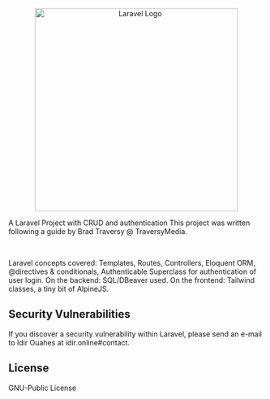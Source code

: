 <p align="center"><a href="https://laravel.com" target="_blank"><img src="https://raw.githubusercontent.com/laravel/art/master/logo-lockup/5%20SVG/2%20CMYK/1%20Full%20Color/laravel-logolockup-cmyk-red.svg" width="400" alt="Laravel Logo"></a></p>
<p>A Laravel Project with CRUD and authentication This project was written following a guide by Brad Traversy @ TraversyMedia.</p>
<br>
<p>Laravel concepts covered: Templates, Routes, Controllers, Eloquent ORM, @directives & conditionals, Authenticable Superclass for authentication of user login. On the backend: SQL/DBeaver used. On the frontend: Tailwind classes, a tiny bit of AlpineJS.</p>

## Security Vulnerabilities

If you discover a security vulnerability within Laravel, please send an e-mail to Idir Ouahes at idir.online#contact.

## License
GNU-Public License
